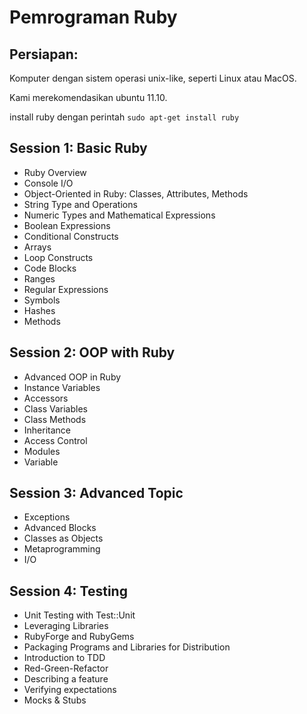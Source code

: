 # Pemrograman Ruby

## Persiapan:

Komputer dengan sistem operasi unix-like, seperti Linux atau MacOS.

Kami merekomendasikan ubuntu 11.10.

install ruby dengan perintah `sudo apt-get install ruby`

## Session 1: Basic Ruby

* Ruby Overview
* Console I/O
* Object-Oriented in Ruby: Classes, Attributes, Methods
* String Type and Operations
* Numeric Types and Mathematical Expressions
* Boolean Expressions
* Conditional Constructs
* Arrays
* Loop Constructs
* Code Blocks
* Ranges
* Regular Expressions
* Symbols
* Hashes
* Methods

## Session 2: OOP with Ruby

* Advanced OOP in Ruby
* Instance Variables
* Accessors
* Class Variables
* Class Methods
* Inheritance
* Access Control
* Modules
* Variable

## Session 3: Advanced Topic

* Exceptions
* Advanced Blocks
* Classes as Objects
* Metaprogramming
* I/O

## Session 4: Testing

* Unit Testing with Test::Unit
* Leveraging Libraries
* RubyForge and RubyGems
* Packaging Programs and Libraries for Distribution
* Introduction to TDD
* Red-Green-Refactor
* Describing a feature
* Verifying expectations
* Mocks & Stubs
